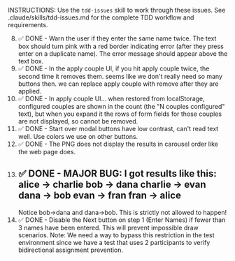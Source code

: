 INSTRUCTIONS: Use the `tdd-issues` skill to work through these issues.
See .claude/skills/tdd-issues.md for the complete TDD workflow and requirements.

8. ✅ DONE - Warn the user if they enter the same name twice. The text box should turn
    pink with a red border indicating error (after they press enter on a
    duplicate name). The error message should appear above the text box.
9. ✅ DONE - In the apply couple UI, if you hit apply couple twice, the second time it removes
    them. seems like we don't really need so many buttons then. we can replace
    apply couple with remove after they are applied.
10. ✅ DONE - In apply couple UI... when restored from localStorage, configured couples are
    shown in the count (the "N couples configured" text), but when you expand it
    the rows of form fields for those couples are not displayed, so cannot be
    removed.
11. ✅ DONE - Start over modal buttons have low contrast, can't read text well. Use
    colors we use on other buttons.
12. ✅ DONE - The PNG does not display the results in carousel order like the web page
    does.
13. ✅ DONE - MAJOR BUG: I got results like this:
    alice → charlie
    bob → dana
    charlie → evan
    dana → bob
    evan → fran
    fran → alice
    --
    Notice bob->dana and dana->bob. This is strictly not allowed to happen!
14. ✅ DONE - Disable the Next button on step 1 (Enter Names) if fewer than 3 names have
    been entered. This will prevent impossible draw scenarios. Note: We need a
    way to bypass this restriction in the test environment since we have a test
    that uses 2 participants to verify bidirectional assignment prevention.
